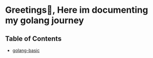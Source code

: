 # Greetings👋, Here im documenting my golang journey

## Table of Contents

- [golang-basic](./golang-basic/)
